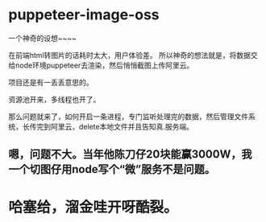 # puppeteer-image-oss
一个神奇的设想~~~~

在前端html转图片的话耗时太大，用户体验差。
所以神奇的想法就是，将数据交给node环境puppeteer去渲染，然后悄悄截图上传阿里云。


项目还是有一丢丢意思的。

资源池开来，多线程也开了。

那么问题就来了，如何开启一条进程，专门监听处理完的数据，然后管理文件系统，长传完到阿里云，delete本地文件并且告知真.服务端。

## 嗯，问题不大。当年他陈刀仔20块能赢3000W，我一个切图仔用node写个“微”服务不是问题。

# 哈塞给，溜金哇开呀酷裂。
